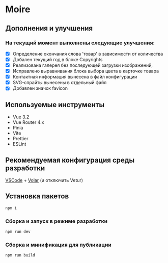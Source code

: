 # Moire

## Дополнения и улучшения

### На текущий момент выполнены следующие улучшения:

* [X] Определение окончания слова 'товар' в зависимости от количества
* [X] Добален текущий год в блоке Copyrights
* [X] Реализована галерея без последующей загрузки изображений,
* [X] Исправлено выравнивания блока выбора цвета в карточке товара
* [X] Контактная информация вынесена в файл конфигурации
* [X] SVG-спрайты вынесены в отдельный файл
* [X] Добавлен значок favicon

## Используемые инструменты

- Vue 3.2
- Vue Router 4.x
- Pinia
- Vite
- Prettier
- ESLint

## Рекомендуемая конфигурация среды разработки

[VSCode](https://code.visualstudio.com/) + [Volar](https://marketplace.visualstudio.com/items?itemName=Vue.volar) (и отключить Vetur)

## Установка пакетов

```sh
npm i
```

### Сборка и запуск в режиме разработки

```sh
npm run dev
```

### Сборка и минификация для публикации

```sh
npm run build
```
